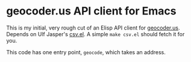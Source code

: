 # geocoder.us API client for Emacs

This is my initial, very rough cut of an Elisp API client for [geocoder.us][]. Depends on Ulf Jasper's [csv.el][]. A simple `make csv.el` should fetch it for you.

This code has one entry point, `geocode`, which takes an address.

[geocoder.us]: http://geocoder.us/
[csv.el]: http://ulf.epplejasper.de/downloads/csv.el
